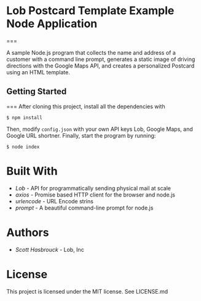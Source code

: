 # Lob Postcard Template Example Node Application

===

A sample Node.js program that collects the name and address of a customer with a command line prompt, generates a static image of driving directions with the Google Maps API, and creates a personalized Postcard using an HTML template.

## Getting Started
===
After cloning this project, install all the dependencies with

```
$ npm install
```

Then, modify `config.json` with your own API keys Lob, Google Maps, and Google URL shortner. Finally, start the program by running:

```
$ node index
```

Built With
===
- *Lob* - API for programmatically sending physical mail at scale
- *axios* - Promise based HTTP client for the browser and node.js
- *urlencode* - URL Encode strins
- *prompt* - A beautiful command-line prompt for node.js

Authors
===
- *Scott Hasbrouck* - Lob, Inc

License
===
This project is licensed under the MIT license. See LICENSE.md
